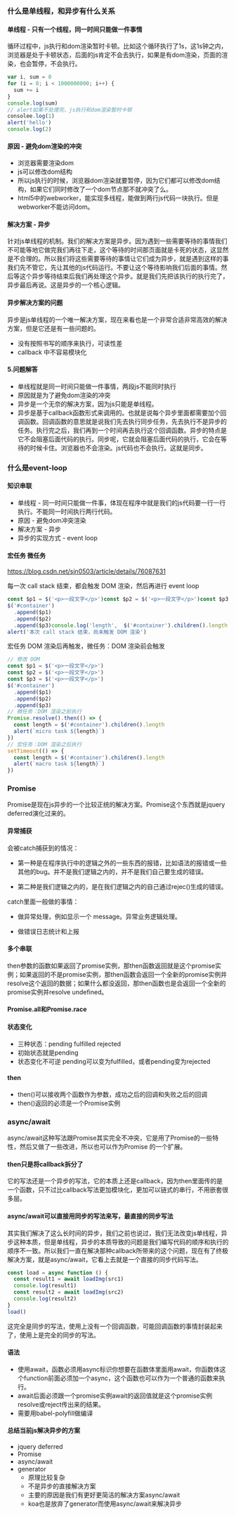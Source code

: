 ### 什么是单线程，和异步有什么关系

#### 单线程 - 只有一个线程，同一时间只能做一件事情

循环过程中，js执行和dom渲染暂时卡顿。比如这个循环执行了1s，这1s钟之内，浏览器是处于卡顿状态，后面的js肯定不会去执行，如果是有dom渲染，页面的渲染，也会暂停，不会执行。

```js
var i, sum = 0
for (i = 0; i < 1000000000; i++) {
  sum += i
}
console.log(sum)
// alert如果不处理完，js执行和dom渲染暂时卡顿
consolee.log(1)
alert('hello')
console.log(2)
```

#### 原因 - 避免dom渲染的冲突

* 浏览器需要渲染dom
* js可以修改dom结构
* 所以js执行的时候，浏览器dom渲染就要暂停，因为它们都可以修改dom结构，如果它们同时修改了一个dom节点那不就冲突了么。
* html5中的webworker，能实现多线程，能做到两行js代码一块执行。但是webworker不能访问dom。

#### 解决方案 - 异步

针对js单线程的机制。我们的解决方案是异步。因为遇到一些需要等待的事情我们不可能等地它做完我们再往下走，这个等待的时间那页面就是卡死的状态，这显然是不合理的。所以我们将这些需要等待的事情让它们成为异步，就是遇到这样的事我们先不管它，先让其他的js代码运行。不要让这个等待影响我们后面的事情。然后等这个异步等待结束后我们再处理这个异步。就是我们先把该执行的执行完了，异步最后再说。这是异步的一个核心逻辑。

#### 异步解决方案的问题

异步是js单线程的一个唯一解决方案，现在来看也是一个非常合适非常高效的解决方案，但是它还是有一些问题的。

* 没有按照书写的顺序来执行，可读性差
* callback 中不容易模块化

#### 5.问题解答

* 单线程就是同一时间只能做一件事情，两段js不能同时执行
* 原因就是为了避免dom渲染的冲突
* 异步是一个无奈的解决方案，因为js只能是单线程。
* 异步是基于callback函数形式来调用的。也就是说每个异步里面都需要加个回调函数。回调函数的意思就是说我们先去执行同步任务，先去执行不是异步的任务。执行完之后，我们再到一个时间再去执行这个回调函数。异步的特点是它不会阻塞后面代码的执行。同步呢，它就会阻塞后面代码的执行，它会在等待的时候卡住。浏览器也不会渲染。js代码也不会执行。这就是同步。

### 什么是event-loop

#### 知识串联

* 单线程 - 同一时间只能做一件事，体现在程序中就是我们的js代码要一行一行执行。不能同一时间执行两行代码。
* 原因 - 避免dom冲突渲染
* 解决方案 - 异步
* 异步的实现方式 - event loop

#### 宏任务 微任务

https://blog.csdn.net/sjn0503/article/details/76087631

每一次 call stack 结束，都会触发 DOM 渲染，然后再进行 event loop

```js
const $p1 = $('<p>一段文字</p>')const $p2 = $('<p>一段文字</p>')const $p3 = $('<p>一段文字</p>')
$('#container')
  .append($p1)
  .append($p2)
  .append($p3)console.log('length',  $('#container').children().length )
alert('本次 call stack 结束，尚未触发 DOM 渲染')
```

宏任务 DOM 渲染后再触发，微任务：DOM 渲染前会触发

```js
// 修改 DOM
const $p1 = $('<p>一段文字</p>')
const $p2 = $('<p>一段文字</p>')
const $p3 = $('<p>一段文字</p>')
$('#container')
  .append($p1)
  .append($p2)
  .append($p3)
// 微任务：DOM 渲染之前执行
Promise.resolve().then(() => {
  const length = $('#container').children().length     
  alert(`micro task ${length}`)
})
// 宏任务：DOM 渲染之后执行
setTimeout(() => {    
  const length = $('#container').children().length
  alert(`macro task ${length}`)
})
```

### Promise

Promise是现在js异步的一个比较正统的解决方案。Promise这个东西就是jquery deferred演化过来的。

#### 异常捕获

会被catch捕获到的情况：

* 第一种是在程序执行中的逻辑之外的一些东西的报错，比如语法的报错或一些其他的bug。并不是我们逻辑之内的，并不是我们自己要生成的错误。

* 第二种是我们逻辑之内的，是在我们逻辑之内的自己通过rejec()生成的错误。

catch里面一般做的事情：

* 做异常处理，例如显示一个 message。异常业务逻辑处理。

* 做错误日志统计和上报

#### 多个串联

then参数的函数如果返回了promise实例，那then函数返回就是这个promise实例；如果返回的不是promise实例，那then函数会返回一个全新的promise实例并resolve这个返回的数据；如果什么都没返回，那then函数也是会返回一个全新的promise实例并resolve undefined。

#### Promise.all和Promise.race

#### 状态变化

* 三种状态：pending fulfilled rejected
* 初始状态就是pending
* 状态变化不可逆 pending可以变为fulfilled，或者pending变为rejected

#### then

* then()可以接收两个函数作为参数，成功之后的回调和失败之后的回调
* then()返回的必须是一个Promise实例

### async/await

async/await这种写法跟Promise其实完全不冲突，它是用了Promise的一些特性，然后又做了一些改进，所以也可以作为Promise 的一个扩展。

#### then只是将callback拆分了

它的写法还是一个异步的写法，它的本质上还是callback，因为then里面传的是一个函数，只不过比callback写法更加模块化，更加可以链式的串行，不用嵌套很多层。

#### async/await可以直接用同步的写法来写，最直接的同步写法

其实我们解决了这么长时间的异步，我们之前也说过，我们无法改变js单线程，异步这种本质，但是单线程，异步的本质导致的问题是我们编写代码的顺序和执行的顺序不一致。所以我们一直在解决那种callback所带来的这个问题，现在有了终极解决方案，就是async/await，它看上去就是一个直接的同步代码写法。

```js
const load = async function () {
  const result1 = await loadImg(src1)
  console.log(result1)
  const result2 = await loadImg(src2)
  console.log(result2)
}
load()
```

这完全是同步的写法，使用上没有一个回调函数，可能回调函数的事情封装起来了，使用上是完全的同步的写法。

#### 语法

* 使用await，函数必须用async标识你想要在函数体里面用await，你函数体这个function前面必须加一个async，这个函数也可以作为一个普通的函数来执行。 
* await后面必须跟一个promise实例await的返回值就是这个promise实例resolve或reject传出来的结果。
* 需要用babel-polyfill做编译

#### 总结当前js解决异步的方案

* jquery deferred
* Promise
* async/await
* generator
  * 原理比较复杂
  * 不是异步的直接解决方案
  * 主要的原因是我们有更好更简洁的解决方案async/await
  * koa也是放弃了generator而使用async/await来解决异步
